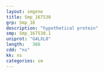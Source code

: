 ```yaml
---
layout: smgene
title: Smp_167530
grp: Smp_16
description: "hypothetical protein"
smp: Smp_167530.1
uniprot: "G4LXL0"
length:   366
cdd: "ns"
kk: ns
categories: sm
---
```

